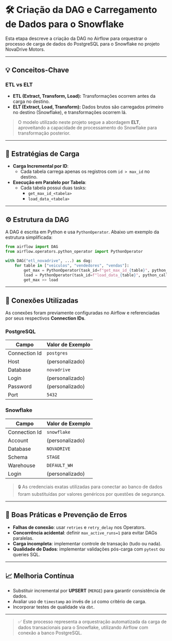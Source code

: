 # 🛠️ Criação da DAG e Carregamento de Dados para o Snowflake

Esta etapa descreve a criação da DAG no Airflow para orquestrar o processo de carga de dados do PostgreSQL para o Snowflake no projeto NovaDrive Motors.

---

## 💡 Conceitos-Chave

### ETL vs ELT

- **ETL (Extract, Transform, Load):**
  Transformações ocorrem antes da carga no destino.
- **ELT (Extract, Load, Transform):**
  Dados brutos são carregados primeiro no destino (Snowflake), e transformações ocorrem lá.

> O modelo utilizado neste projeto segue a abordagem **ELT**, aproveitando a capacidade de processamento do Snowflake para transformação posterior.

---

## 🔄 Estratégias de Carga

- **Carga Incremental por ID**:
  - Cada tabela carrega apenas os registros com `id > max_id` no destino.
- **Execução em Paralelo por Tabela**:
  - Cada tabela possui duas tasks:
    - `get_max_id_<tabela>`
    - `load_data_<tabela>`

---

## ⚙️ Estrutura da DAG

A DAG é escrita em Python e usa `PythonOperator`. Abaixo um exemplo da estrutura simplificada:

```python
from airflow import DAG
from airflow.operators.python_operator import PythonOperator

with DAG("etl_novadrive", ...) as dag:
    for table in ["veiculos", "vendedores", "vendas"]:
        get_max = PythonOperator(task_id=f"get_max_id_{table}", python_callable=...)
        load = PythonOperator(task_id=f"load_data_{table}", python_callable=...)
        get_max >> load
```

---

## 🔌 Conexões Utilizadas

As conexões foram previamente configuradas no Airflow e referenciadas por seus respectivos **Connection IDs**.

### PostgreSQL

| Campo         | Valor de Exemplo         |
|---------------|--------------------------|
| Connection Id | `postgres`               |
| Host          | (personalizado)          |
| Database      | `novadrive`              |
| Login         | (personalizado)          |
| Password      | (personalizado)          |
| Port          | `5432`                   |

### Snowflake

| Campo         | Valor de Exemplo         |
|---------------|--------------------------|
| Connection Id | `snowflake`              |
| Account       | (personalizado)          |
| Database      | `NOVADRIVE`              |
| Schema        | `STAGE`                  |
| Warehouse     | `DEFAULT_WH`             |
| Login         | (personalizado)          |

> 🔒 As credenciais exatas utilizadas para conectar ao banco de dados foram substituídas por valores genéricos por questões de segurança.

---

## 🛑 Boas Práticas e Prevenção de Erros

- **Falhas de conexão**: usar `retries` e `retry_delay` nos Operators.
- **Concorrência acidental**: definir `max_active_runs=1` para evitar DAGs paralelas.
- **Carga incompleta**: implementar controle de transação (tudo ou nada).
- **Qualidade de Dados**: implementar validações pós-carga com `pytest` ou queries SQL.

---

## 📈 Melhoria Contínua

- Substituir incremental por **UPSERT** (`MERGE`) para garantir consistência de dados.
- Avaliar uso de `timestamp` ao invés de `id` como critério de carga.
- Incorporar testes de qualidade via `dbt`.

---

> ✅ Este processo representa a orquestração automatizada da carga de dados transacionais para o Snowflake, utilizando Airflow com conexão a banco PostgreSQL.